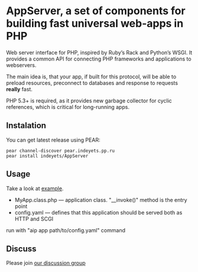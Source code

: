 AppServer, a set of components for building fast universal web-apps in PHP
==========================================================================

Web server interface for PHP, inspired by Ruby’s Rack and Python’s WSGI. It 
provides a common API for connecting PHP frameworks and applications to webservers.

The main idea is, that your app, if built for this protocol, will be able to 
preload resources, preconnect to databases and response to requests **really** fast.

PHP 5.3+ is required, as it provides new garbage collector for cyclic references,
which is critical for long-running apps.

Instalation
-----------

You can get latest release using PEAR:

    pear channel-discover pear.indeyets.pp.ru
    pear install indeyets/AppServer


Usage
-----

Take a look at [example](https://github.com/indeyets/appserver-in-php/tree/master/examples/new/).

* MyApp.class.php — application class. "__invoke()" method is the entry point
* config.yaml — defines that this application should be served both as HTTP and SCGI

run with "aip app path/to/config.yaml" command


Discuss
-------

Please join [our discussion group](http://groups.google.com/group/aip-php-dev)
